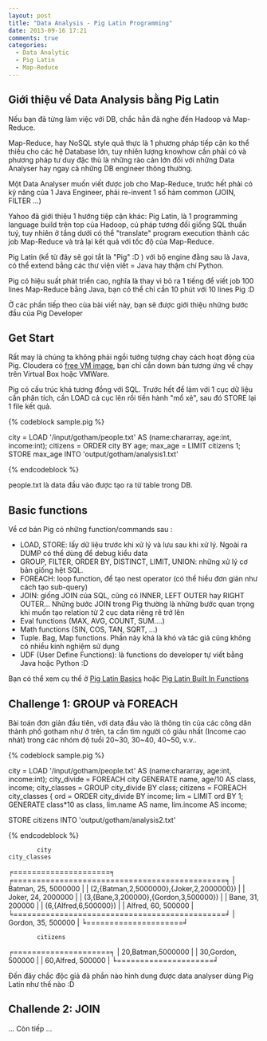 ```yaml
---
layout: post
title: "Data Analysis - Pig Latin Programming"
date: 2013-09-16 17:21
comments: true
categories:
  - Data Analytic
  - Pig Latin
  - Map-Reduce
---
```


## Giới thiệu về Data Analysis bằng Pig Latin

Nếu bạn đã từng làm việc với DB, chắc hẳn đã nghe đến Hadoop và Map-Reduce.

Map-Reduce, hay NoSQL style quả thực là 1 phương pháp tiếp cận ko thể thiếu cho các hệ Database lớn, tuy nhiên lượng knowhow cần phải có và phương pháp tư duy đặc thù là những rào cản lớn đối với những Data Analyser hay ngay cả những DB engineer thông thường.

Một Data Analyser muốn viết được job cho Map-Reduce, trước hết phải có kỹ năng của 1 Java Engineer, phải re-invent 1 số hàm common (JOIN, FILTER ...)

Yahoo đã giới thiệu 1 hướng tiệp cận khác: Pig Latin, là 1 programming language build trên top của Hadoop, cú pháp tương đối giống SQL thuần tuý, tuy nhiên ở tầng dưới có thể "translate" program execution thành các job Map-Reduce và trả lại kết quả với tốc độ của Map-Reduce.

Pig Latin (kể từ đây sẽ gọi tắt là "Pig" :D ) với bộ engine đằng sau là Java, có thể extend bằng các thư viện viết = Java hay thậm chí Python.

Pig có hiệu suất phát triển cao, nghĩa là thay vì bỏ ra 1 tiếng để viết job 100 lines Map-Reduce bằng Java, bạn có thể chỉ cần 10 phút với 10 lines Pig :D

Ở các phần tiếp theo của bài viết này, bạn sẽ được giới thiệu những bước đầu của Pig Developer

## Get Start
Rất may là chúng ta không phải ngồi tưởng tượng chay cách hoạt động của Pig.
Cloudera có [free VM image](http://blog.cloudera.com/blog/2012/08/hadoop-on-your-pc-clouderas-cdh4-virtual-machine/), bạn chỉ cần down bản tương ứng về chạy trên Virtual Box hoặc VMWare.

Pig có cấu trúc khá tương đồng với SQL. Trước hết để làm với 1 cục dữ liệu cần phân tích, cần LOAD cả cục lên rồi tiến hành "mổ xẻ", sau đó STORE lại 1 file kết quả.

{% codeblock  sample.pig %}

city = LOAD '/input/gotham/people.txt' AS (name:chararray, age:int, income:int);
citizens = ORDER city BY age;
max_age = LIMIT citizens 1;
STORE max_age INTO 'output/gotham/analysis1.txt'

{% endcodeblock %}

people.txt là data đầu vào được tạo ra từ table trong DB.

## Basic functions

Về cơ bản Pig có những function/commands sau :

* LOAD, STORE: lấy dữ liệu trước khi xử lý và lưu sau khi xử lý. Ngoài ra DUMP có thể dùng để debug kiểu data
* GROUP, FILTER, ORDER BY, DISTINCT, LIMIT, UNION: những xử lý cơ bản giống hệt SQL.
* FOREACH: loop function, để tạo nest operator (có thể hiểu đơn giản như cách tạo sub-query)
* JOIN: giống JOIN của SQL, cũng có INNER, LEFT OUTER hay RIGHT OUTER... Những bước JOIN trong Pig thường là những bước quan trọng khi muốn tạo relation từ 2 cục data riêng rẽ trở lên
* Eval functions (MAX, AVG, COUNT, SUM....)
* Math functions (SIN, COS, TAN, SQRT, ...)
* Tuple. Bag, Map functions. Phần này khá là khó và tác giả cũng không có nhiều kinh nghiệm sử dụng
* UDF (User Define Functions): là functions do developer tự viết bằng Java hoặc Python :D

Bạn có thể xem cụ thể ở [Pig Latin Basics](http://pig.apache.org/docs/r0.10.0/basic.html) hoặc [Pig Latin Built In Functions](http://pig.apache.org/docs/r0.10.0/func.html)

## Challenge 1: GROUP và FOREACH

Bài toán đơn giản đầu tiên, với data đầu vào là thông tin của các công dân thành phố gotham như ở trên, ta cần tìm người có giảu nhất (Income cao nhát) trong các nhóm độ tuổi 20~30, 30~40, 40~50, v.v..

{% codeblock  sample.pig %}

city = LOAD '/input/gotham/people.txt' AS (name:chararray, age:int, income:int);
city_divide = FOREACH city GENERATE
	name,
	age/10 AS class,
	income;
city_classes = GROUP city_divide BY class;
citizens = FOREACH city_classes {
	ord = ORDER city_divide BY income;
	lim = LIMIT ord BY 1;
	GENERATE class*10 as class, lim.name AS name, lim.income AS income;

STORE citizens INTO 'output/gotham/analysis2.txt'

{% endcodeblock %}

			city												city_classes

╒=====================╕    ╒==============================================╕
|	Batman, 25, 5000000 |    |		(2,{Batman,2,5000000},{Joker,2,2000000})  |
|	Joker, 	24, 2000000 |    |    (3,{Bane,3,200000},{Gordon,3,500000})			|
|	Bane, 	31,  200000 | 	 |		(6,{Alfred,6,500000})											|
|	Alfred,	60,  500000 |    ╘==============================================╛
|	Gordon,	35,  500000 |
╘=====================╛


			citizens
╒=====================╕
|		20,Batman,5000000 |
|		30,Gordon, 500000 |
|		60,Alfred, 500000 |
╘=====================╛

Đến đây chắc độc gỉả đã phần nào hình dung được data analyser dùng Pig Latin như thế nào :D


## Challende 2: JOIN
... Còn tiếp ...
